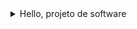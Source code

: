 <details>
  <summary> Hello, projeto de software</summary>
  <summary> Principal beneficio é planejamento, mapear todo o ciclo de vida do projeto, definir prazos, alocar recursos e responsabilidades. 
 É possível acompanhar o progresso do projeto, identificar gargalos e tomar ações corretivas. 
Também é possível melhorar a comunicação entre os membros da equipe, criar e manter a documentação do projeto, identificar e gerir os riscos do projeto. 
 Além de gerir as tarefas e recursos do projeto de forma eficiente, aumentar a produtividade da equipe, qualidade do trabalho e o relacionamento com o cliente e a sua satisfação.<summary> 
  # Demo-Projeto-de-software-2025
